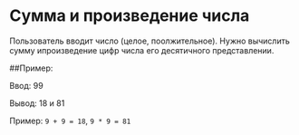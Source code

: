 # Сумма и произведение числа 
Пользователь вводит число (целое, поолжительное).
Нужно вычислить сумму ипроизведение цифр числа его десятичного представлении.

##Пример:

Ввод: 99

Вывод: 18 и 81

Пример: `9 + 9 = 18`, `9 * 9 = 81`
